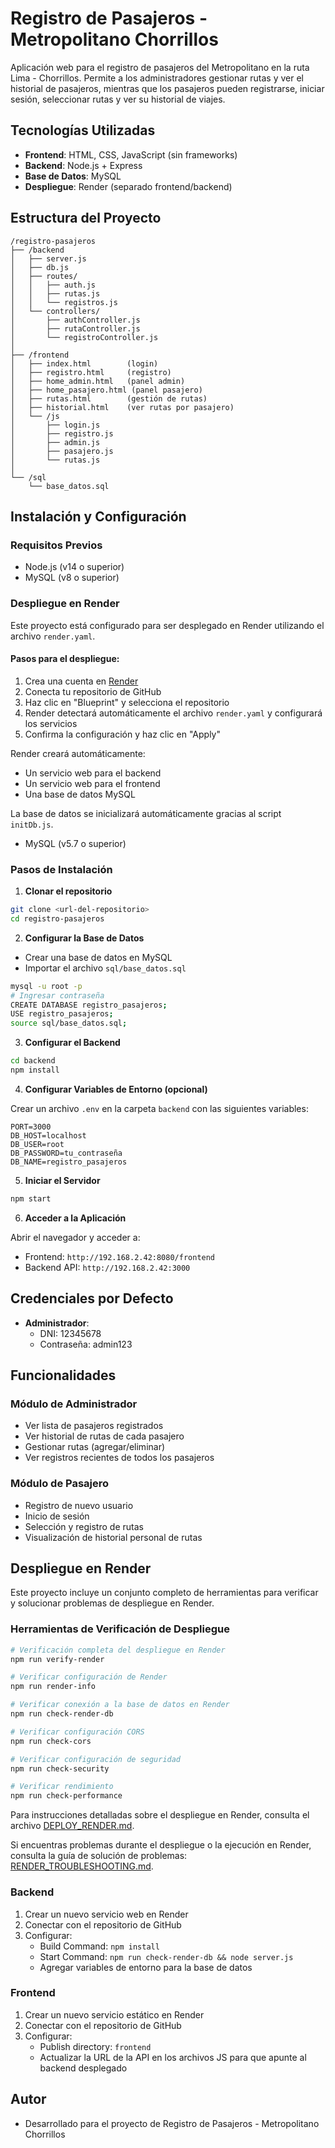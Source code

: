 # Registro de Pasajeros - Metropolitano Chorrillos

Aplicación web para el registro de pasajeros del Metropolitano en la ruta Lima - Chorrillos. Permite a los administradores gestionar rutas y ver el historial de pasajeros, mientras que los pasajeros pueden registrarse, iniciar sesión, seleccionar rutas y ver su historial de viajes.

## Tecnologías Utilizadas

- **Frontend**: HTML, CSS, JavaScript (sin frameworks)
- **Backend**: Node.js + Express
- **Base de Datos**: MySQL
- **Despliegue**: Render (separado frontend/backend)

## Estructura del Proyecto

```
/registro-pasajeros
├── /backend
│   ├── server.js
│   ├── db.js
│   ├── routes/
│   │   ├── auth.js
│   │   ├── rutas.js
│   │   └── registros.js
│   └── controllers/
│       ├── authController.js
│       ├── rutaController.js
│       └── registroController.js
│
├── /frontend
│   ├── index.html        (login)
│   ├── registro.html     (registro)
│   ├── home_admin.html   (panel admin)
│   ├── home_pasajero.html (panel pasajero)
│   ├── rutas.html        (gestión de rutas)
│   ├── historial.html    (ver rutas por pasajero)
│   └── /js
│       ├── login.js
│       ├── registro.js
│       ├── admin.js
│       ├── pasajero.js
│       └── rutas.js
│
└── /sql
    └── base_datos.sql
```

## Instalación y Configuración

### Requisitos Previos

- Node.js (v14 o superior)
- MySQL (v8 o superior)

### Despliegue en Render

Este proyecto está configurado para ser desplegado en Render utilizando el archivo `render.yaml`.

#### Pasos para el despliegue:

1. Crea una cuenta en [Render](https://render.com)
2. Conecta tu repositorio de GitHub
3. Haz clic en "Blueprint" y selecciona el repositorio
4. Render detectará automáticamente el archivo `render.yaml` y configurará los servicios
5. Confirma la configuración y haz clic en "Apply"

Render creará automáticamente:
- Un servicio web para el backend
- Un servicio web para el frontend
- Una base de datos MySQL

La base de datos se inicializará automáticamente gracias al script `initDb.js`.
- MySQL (v5.7 o superior)

### Pasos de Instalación

1. **Clonar el repositorio**

```bash
git clone <url-del-repositorio>
cd registro-pasajeros
```

2. **Configurar la Base de Datos**

- Crear una base de datos en MySQL
- Importar el archivo `sql/base_datos.sql`

```bash
mysql -u root -p
# Ingresar contraseña
CREATE DATABASE registro_pasajeros;
USE registro_pasajeros;
source sql/base_datos.sql;
```

3. **Configurar el Backend**

```bash
cd backend
npm install
```

4. **Configurar Variables de Entorno (opcional)**

Crear un archivo `.env` en la carpeta `backend` con las siguientes variables:

```
PORT=3000
DB_HOST=localhost
DB_USER=root
DB_PASSWORD=tu_contraseña
DB_NAME=registro_pasajeros
```

5. **Iniciar el Servidor**

```bash
npm start
```

6. **Acceder a la Aplicación**

Abrir el navegador y acceder a:
- Frontend: `http://192.168.2.42:8080/frontend` 
- Backend API: `http://192.168.2.42:3000`

## Credenciales por Defecto

- **Administrador**:
  - DNI: 12345678
  - Contraseña: admin123

## Funcionalidades

### Módulo de Administrador

- Ver lista de pasajeros registrados
- Ver historial de rutas de cada pasajero
- Gestionar rutas (agregar/eliminar)
- Ver registros recientes de todos los pasajeros

### Módulo de Pasajero

- Registro de nuevo usuario
- Inicio de sesión
- Selección y registro de rutas
- Visualización de historial personal de rutas

## Despliegue en Render

Este proyecto incluye un conjunto completo de herramientas para verificar y solucionar problemas de despliegue en Render.

### Herramientas de Verificación de Despliegue

```bash
# Verificación completa del despliegue en Render
npm run verify-render

# Verificar configuración de Render
npm run render-info

# Verificar conexión a la base de datos en Render
npm run check-render-db

# Verificar configuración CORS
npm run check-cors

# Verificar configuración de seguridad
npm run check-security

# Verificar rendimiento
npm run check-performance
```

Para instrucciones detalladas sobre el despliegue en Render, consulta el archivo [DEPLOY_RENDER.md](./DEPLOY_RENDER.md).

Si encuentras problemas durante el despliegue o la ejecución en Render, consulta la guía de solución de problemas: [RENDER_TROUBLESHOOTING.md](./RENDER_TROUBLESHOOTING.md).

### Backend

1. Crear un nuevo servicio web en Render
2. Conectar con el repositorio de GitHub
3. Configurar:
   - Build Command: `npm install`
   - Start Command: `npm run check-render-db && node server.js`
   - Agregar variables de entorno para la base de datos

### Frontend

1. Crear un nuevo servicio estático en Render
2. Conectar con el repositorio de GitHub
3. Configurar:
   - Publish directory: `frontend`
   - Actualizar la URL de la API en los archivos JS para que apunte al backend desplegado

## Autor

- Desarrollado para el proyecto de Registro de Pasajeros - Metropolitano Chorrillos